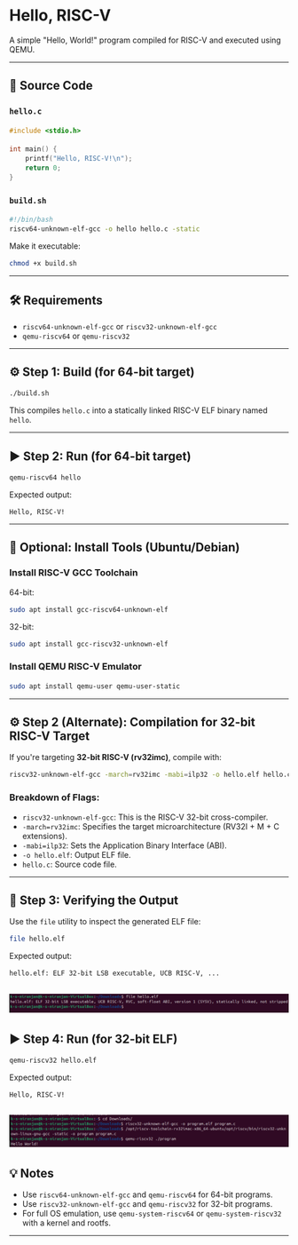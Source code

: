 # Hello, RISC-V

A simple "Hello, World!" program compiled for RISC-V and executed using QEMU.

---

## 📄 Source Code

### `hello.c`

```c
#include <stdio.h>

int main() {
    printf("Hello, RISC-V!\n");
    return 0;
}
```

### `build.sh`

```bash
#!/bin/bash
riscv64-unknown-elf-gcc -o hello hello.c -static
```

Make it executable:

```bash
chmod +x build.sh
```

---

## 🛠 Requirements

- `riscv64-unknown-elf-gcc` or `riscv32-unknown-elf-gcc`
- `qemu-riscv64` or `qemu-riscv32`

---

## ⚙ Step 1: Build (for 64-bit target)

```bash
./build.sh
```

This compiles `hello.c` into a statically linked RISC-V ELF binary named `hello`.

---

## ▶️ Step 2: Run (for 64-bit target)

```bash
qemu-riscv64 hello
```

Expected output:

```
Hello, RISC-V!
```

---

## 🧩 Optional: Install Tools (Ubuntu/Debian)

### Install RISC-V GCC Toolchain

64-bit:

```bash
sudo apt install gcc-riscv64-unknown-elf
```

32-bit:

```bash
sudo apt install gcc-riscv32-unknown-elf
```

### Install QEMU RISC-V Emulator

```bash
sudo apt install qemu-user qemu-user-static
```

---

## ⚙ Step 2 (Alternate): Compilation for 32-bit RISC-V Target

If you're targeting **32-bit RISC-V (rv32imc)**, compile with:

```bash
riscv32-unknown-elf-gcc -march=rv32imc -mabi=ilp32 -o hello.elf hello.c
```

### Breakdown of Flags:

- `riscv32-unknown-elf-gcc`: This is the RISC-V 32-bit cross-compiler.
- `-march=rv32imc`: Specifies the target microarchitecture (RV32I + M + C extensions).
- `-mabi=ilp32`: Sets the Application Binary Interface (ABI).
- `-o hello.elf`: Output ELF file.
- `hello.c`: Source code file.

---

## 🧐 Step 3: Verifying the Output

Use the `file` utility to inspect the generated ELF file:

```bash
file hello.elf
```

Expected output:

```
hello.elf: ELF 32-bit LSB executable, UCB RISC-V, ...
```
![Output Screenshot](Resources/file.png)
---

## ▶️ Step 4: Run (for 32-bit ELF)

```bash
qemu-riscv32 hello.elf
```

Expected output:

```
Hello, RISC-V!
```
![Output Screenshot](Resources/print_qemu.png)
---
## 💡 Notes
- Use `riscv64-unknown-elf-gcc` and `qemu-riscv64` for 64-bit programs.
- Use `riscv32-unknown-elf-gcc` and `qemu-riscv32` for 32-bit programs.
- For full OS emulation, use `qemu-system-riscv64` or `qemu-system-riscv32` with a kernel and rootfs.

---


